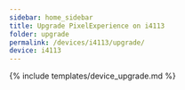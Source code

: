 ```yaml
---
sidebar: home_sidebar
title: Upgrade PixelExperience on i4113
folder: upgrade
permalink: /devices/i4113/upgrade/
device: i4113
---
```

{% include templates/device_upgrade.md %}
